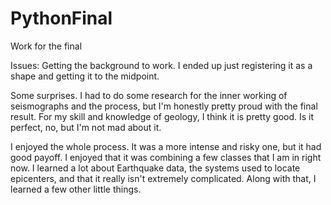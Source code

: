 # PythonFinal
Work for the final


Issues:
Getting the background to work. I ended up just registering it as a shape and getting it to the midpoint. 

Some surprises. I had to do some research for the inner working of seismographs and the process, but I'm honestly pretty proud with the final result. For my skill and knowledge of geology, I think it is pretty good. Is it perfect, no, but I'm not mad about it. 

I enjoyed the whole process. It was a more intense and risky one, but it had good payoff. I enjoyed that it was combining a few classes that I am in right now. I learned a lot about Earthquake data, the systems used to locate epicenters, and that it really isn't extremely complicated. Along with that, I learned a few other little things. 
